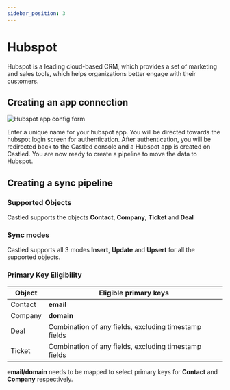 ```yaml
---
sidebar_position: 3
---
```


# Hubspot

Hubspot is a leading cloud-based CRM, which provides a set of marketing and sales tools, which helps organizations better engage with their customers.

## Creating an app connection

![Hubspot app config form](/img/screens/destinations/app_salesforce_config.png)

Enter a unique name for your hubspot app. You will be directed towards the hubspot login screen for authentication. After authentication, you will be redirected back to the Castled console and a Hubspot app is created on Castled. You are now ready to create a pipeline to move the data to Hubspot.

## Creating a sync pipeline

### Supported Objects

Castled supports the objects **Contact**, **Company**, **Ticket** and **Deal**

### Sync modes

Castled supports all 3 modes **Insert**, **Update** and **Upsert** for all the supported objects.

### Primary Key Eligibility

| Object        | Eligible primary keys       
| ------------- | -------------
| Contact       | **email**
| Company       | **domain**
| Deal          | Combination of any fields, excluding timestamp fields
| Ticket        | Combination of any fields, excluding timestamp fields

**email/domain** needs to be mapped to select primary keys for **Contact** and **Company** respectively.